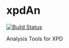 # xpdAn
[![Build Status](https://travis-ci.org/xpdAcq/xpdAn.svg?branch=master)](https://travis-ci.org/xpdAcq/xpdAn)

Analysis Tools for XPD